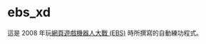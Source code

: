 # ebs_xd

這是 2008 年玩[網頁遊戲機器人大戰 (EBS)](http://evilfox001.hp.infoseek.co.jp/cgi-bin/ebs120plus) 時所撰寫的自動練功程式。
